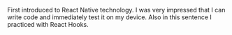 First introduced to React Native technology. I was very impressed that I can write code and immediately test it on my device. Also in this sentence I practiced with React Hooks.
